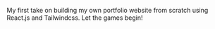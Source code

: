 My first take on building my own portfolio website from scratch using React.js and Tailwindcss. 
Let the games begin!
